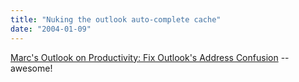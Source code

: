 ```yaml
---
title: "Nuking the outlook auto-complete cache"
date: "2004-01-09"
---
```


[Marc's Outlook on Productivity: Fix Outlook's Address Confusion](http://blogs.officezealot.com/marc/archives/000148.html "Marc's Outlook on Productivity: Fix Outlook's Address Confusion") -- awesome!
